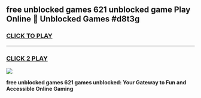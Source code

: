 
## free unblocked games 621 unblocked game Play Online 👋 Unblocked Games #d8t3g
<h3>
<a href="https://premium.freeplayer.one?title=free_unblocked_games_621&ref=21F">CLICK TO PLAY</a></h3>
<hr>

<h3>
<a href="https://premium.freeplayer.one?title=free_unblocked_games_621&ref=21F">CLICK 2 PLAY</a>
  
</h3>

<a href="https://premium.freeplayer.one?title=free_unblocked_games_621&ref=21F/"><img src="https://clearcache.store/games.png"></a>


**free unblocked games 621 games unblocked: Your Gateway to Fun and Accessible Online Gaming**
